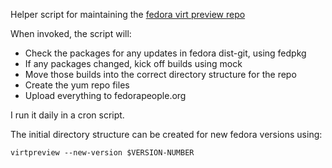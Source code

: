 Helper script for maintaining the [fedora virt preview repo](http://fedoraproject.org/wiki/Virtualization_Preview_Repository)

When invoked, the script will:

* Check the packages for any updates in fedora dist-git, using fedpkg
* If any packages changed, kick off builds using mock
* Move those builds into the correct directory structure for the repo
* Create the yum repo files
* Upload everything to fedorapeople.org

I run it daily in a cron script.

The initial directory structure can be created for new fedora versions using:

    virtpreview --new-version $VERSION-NUMBER
